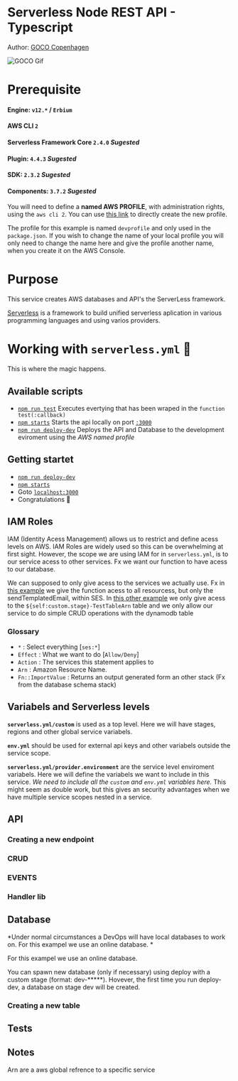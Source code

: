 # Serverless Node REST API - Typescript

Author: [GOCO Copenhagen](https://goco.dk/)


![GOCO Gif](documentation/into.gif)


# Prerequisite

#### Engine: `v12.*` / `Erbium`
#### AWS CLI `2`


#### Serverless Framework Core `2.4.0` *Sugested*
#### Plugin: `4.4.3` *Sugested*
#### SDK: `2.3.2` *Sugested*
#### Components: `3.7.2` *Sugested*

You will need to define a **named AWS PROFILE**, with administration rights, using the `aws cli 2`. You can use [this link](https://console.aws.amazon.com/iam/home#/users$new?step=review&accessKey&userNames=devprofile&permissionType=policies&policies=arn:aws:iam::aws:policy%2FAdministratorAccess) to directly create the new profile.

The profile for this example is named `devprofile` and only used in the `package.json`. If you wish to change the name of your local profile you will only need to change the name here and give the profile another name, when you create it on the AWS Console.

# Purpose

This service creates AWS databases and API's the ServerLess framework.

[Serverless](https://www.serverless.com/) is a framework to build unified serverless aplication in various programming languages and using varios providers.

# Working with `serverless.yml` 🦄
This is where the magic happens.
## Available scripts 
- [`npm run test`](package.json#L7) Executes evertying that has been wraped in the `function test(:callback)`
- [`npm starts`](package.json#L8) Starts the api locally on port [`:3000`](http://localhost:3000/)
- [`npm run deploy-dev`](package.json#L9) Deploys the API and Database to the development eviroment using the *AWS named profile*

## Getting startet
- [`npm run deploy-dev`](package.json#L9)
- [`npm starts`](package.json#L8)
- Goto [`localhost:3000`](http://localhost:3000/)
- Congratulations 🎉

## IAM Roles
IAM (Identity Acess Management) allows us to restrict and define acess levels on AWS.
IAM Roles are widely used so this can be overwhelming at first sight. However, the scope we are using IAM for in `serverless.yml`, is to our service acess to other services. Fx we want our function to have acess to our database.

We can supposed to only give acess to the services we actually use. Fx in [this example](serverless.yml#L32) we give the function acess to all resourcess, but only the sendTemplatedEmail, within SES. In [this other example](serverless.yml#L45) we only give acess to the `${self:custom.stage}-TestTableArn` table and we only allow our service to do simple CRUD operations with the dynamodb table

### Glossary
- `*` : Select everything [`ses:*`]
- `Effect` : What we want to do [`Allow/Deny`]
- `Action` : The services this statement applies to
- `Arn` : Amazon Resource Name. 
- `Fn::ImportValue` : Returns an output generated form an other stack (Fx from the database schema stack)

## Variabels and Serverless levels

**`serverless.yml/custom`** is used as a top level. Here we will have stages, regions and other global service variabels.

**`env.yml`** should be used for external api keys and other variabels outside the service scope.

**`serverless.yml/provider.environment`** are the service level enviroment variabels. Here we will define the variabels we want to include in this service. *We need to include all the `custom` and `env.yml` variables here.* This might seem as double work, but this gives an security advantages when we have multiple service scopes nested in a service.

## API
### Creating a new endpoint
### CRUD
### EVENTS
### Handler lib

## Database 
*Under normal circumstances a DevOps will have local databases to work on. For this exampel we use an online database. *

For this exampel we use an online database. 

You can spawn new database (only if necessary) using deploy with a custom stage (format: dev-*****).
Hovever, the first time you run deploy-dev, a database on stage dev will be created.

### Creating a new table

## Tests

## Notes

Arn are a aws global refrence to a specific service
